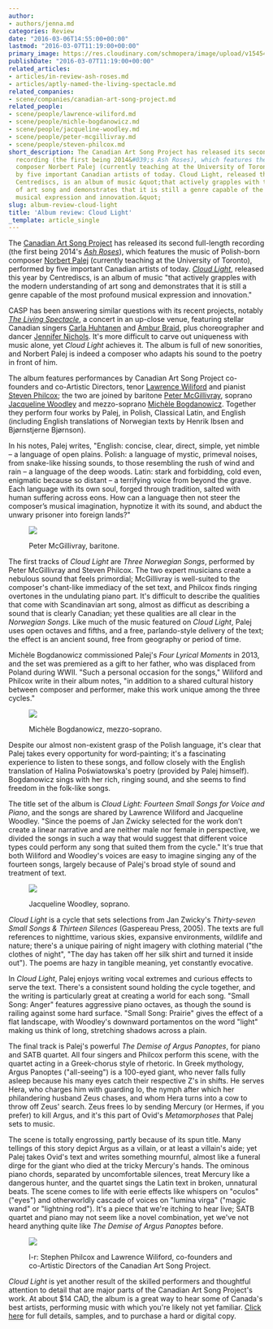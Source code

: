 ```yaml
---
author:
- authors/jenna.md
categories: Review
date: "2016-03-06T14:55:00+00:00"
lastmod: "2016-03-07T11:19:00+00:00"
primary_image: https://res.cloudinary.com/schmopera/image/upload/v1545409169/media/webhook-uploads/1457276138343/Cloud-Light.jpg.jpg
publishDate: "2016-03-07T11:19:00+00:00"
related_articles:
- articles/in-review-ash-roses.md
- articles/aptly-named-the-living-spectacle.md
related_companies:
- scene/companies/canadian-art-song-project.md
related_people:
- scene/people/lawrence-wiliford.md
- scene/people/michle-bogdanowicz.md
- scene/people/jacqueline-woodley.md
- scene/people/peter-mcgillivray.md
- scene/people/steven-philcox.md
short_description: The Canadian Art Song Project has released its second full-length
  recording (the first being 2014&#039;s Ash Roses), which features the music of Polish-born
  composer Norbert Palej (currently teaching at the University of Toronto), performed
  by five important Canadian artists of today. Cloud Light, released this year by
  Centrediscs, is an album of music &quot;that actively grapples with the modern understanding
  of art song and demonstrates that it is still a genre capable of the most profound
  musical expression and innovation.&quot;
slug: album-review-cloud-light
title: 'Album review: Cloud Light'
_template: article_single
---
```


The [Canadian Art Song Project](/scene/companies/canadian-art-song-project/) has released its second full-length recording (the first being 2014's [*Ash Roses*](/in-review-ash-roses/)), which features the music of Polish-born composer [Norbert Palej](http://www.norbertpalej.com/) (currently teaching at the University of Toronto), performed by five important Canadian artists of today. [*Cloud Light*](https://www.musiccentre.ca/node/137420), released this year by Centrediscs, is an album of music "that actively grapples with the modern understanding of art song and demonstrates that it is still a genre capable of the most profound musical expression and innovation." 

CASP has been answering similar questions with its recent projects, notably [*The Living Spectacle*](/aptly-named-the-living-spectacle/), a concert in an up-close venue, featuring stellar Canadian singers [Carla Huhtanen](/scene/people/carla-huhtanen/) and [Ambur Braid](/scene/people/ambur-braid/), plus choreographer and dancer [Jennifer Nichols](/scene/people/jennifer-nichols/). It's more difficult to carve out uniqueness with music alone, yet *Cloud Light* achieves it. The album is full of new sonorities, and Norbert Palej is indeed a composer who adapts his sound to the poetry in front of him.

The album features performances by Canadian Art Song Project co-founders and co-Artistic Directors, tenor [Lawrence Wiliford](/scene/people/lawrence-wiliford/) and pianist [Steven Philcox](/scene/people/steven-philcox/); the two are joined by baritone [Peter McGillivray](/scene/people/peter-mcgillivray/), soprano [Jacqueline Woodley](/scene/people/jacqueline-woodley/) and mezzo-soprano [Michèle Bogdanowicz](/scene/people/michele-bogdanowicz/). Together they perform four works by Palej, in Polish, Classical Latin, and English (including English translations of Norwegian texts by Henrik Ibsen and Bjørnstjerne Bjørnson). 

In his notes, Palej writes, "English: concise, clear, direct, simple, yet nimble – a language of open plains. Polish: a language of mystic, primeval noises, from snake-like hissing sounds, to those resembling the rush of wind and rain – a language of the deep woods. Latin: stark and forbidding, cold even, enigmatic because so distant – a terrifying voice from beyond the grave. Each language with its own soul, forged through tradition, salted with human suffering across eons. How can a language then not steer the composer’s musical imagination, hypnotize it with its sound, and abduct the unwary prisoner into foreign lands?"

<figure data-type="image">

![](https://res.cloudinary.com/schmopera/image/upload/v1545409169/media/webhook-uploads/1457288986837/2016-03-06---Peter-McGillivray.jpg.jpg)

<figcaption>Peter McGillivray, baritone.</figcaption>
</figure>

The first tracks of *Cloud Light* are *Three Norwegian Songs*, performed by Peter McGillivray and Steven Philcox. The two expert musicians create a nebulous sound that feels primordial; McGillivray is well-suited to the composer's chant-like immediacy of the set text, and Philcox finds ringing overtones in the undulating piano part. It's difficult to describe the qualities that come with Scandinavian art song, almost as difficut as describing a sound that is clearly Canadian; yet these qualities are all clear in the *Norwegian Songs*. Like much of the music featured on *Cloud Light*, Palej uses open octaves and fifths, and a free, parlando-style delivery of the text; the effect is an ancient sound, free from geography or period of time.

Michèle Bogdanowicz commissioned Palej's *Four Lyrical Moments* in 2013, and the set was premiered as a gift to her father, who was displaced from Poland during WWII. "Such a personal occasion for the songs," Wiliford and Philcox write in their album notes, "in addition to a shared cultural history between composer and performer, make this work unique among the three cycles." 

<figure data-type="image">

![](https://res.cloudinary.com/schmopera/image/upload/v1545409169/media/webhook-uploads/1457289028215/2016-03-06---Michele-Bogdanowicz.jpg.jpg)

<figcaption>Michèle Bogdanowicz, mezzo-soprano.</figcaption>
</figure>

Despite our almost non-existent grasp of the Polish language, it's clear that Palej takes every opportunity for word-painting; it's a fascinating experience to listen to these songs, and follow closely with the English translation of Halina Poświatowska's poetry (provided by Palej himself). Bogdanowicz sings with her rich, ringing sound, and she seems to find freedom in the folk-like songs.

The title set of the album is *Cloud Light: Fourteen Small Songs for Voice and Piano*, and the songs are shared by Lawrence Wiliford and Jacqueline Woodley. "Since the poems of Jan Zwicky selected for the work don’t create a linear narrative and are neither male nor female in perspective, we divided the songs in such a way that would suggest that different voice types could perform any song that suited them from the cycle." It's true that both Wiliford and Woodley's voices are easy to imagine singing any of the fourteen songs, largely because of Palej's broad style of sound and treatment of text. 

<figure data-type="image">

![](https://res.cloudinary.com/schmopera/image/upload/v1545409169/media/webhook-uploads/1457289103328/2016-03-06---Jackie-Woodley.jpg.jpg)

<figcaption>Jacqueline Woodley, soprano.</figcaption>
</figure>

*Cloud Light* is a cycle that sets selections from Jan Zwicky's *Thirty-seven Small Songs & Thirteen Silences* (Gaspereau Press, 2005). The texts are full references to nighttime, various skies, expansive environments, wildlife and nature; there's a unique pairing of night imagery with clothing material ("the clothes of night", "The day has taken off her silk shirt and turned it inside out"). The poems are hazy in tangible meaning, yet constantly evocative. 

In *Cloud Light*, Palej enjoys writing vocal extremes and curious effects to serve the text. There's a consistent sound holding the cycle together, and the writing is particularly great at creating a world for each song. "Small Song: Anger" features aggressive piano octaves, as though the sound is railing against some hard surface. "Small Song: Prairie" gives the effect of a flat landscape, with Woodley's downward portamentos on the word "light" making us think of long, stretching shadows across a plain.

The final track is Palej's powerful *The Demise of Argus Panoptes*, for piano and SATB quartet. All four singers and Philcox perform this scene, with the quartet acting in a Greek-chorus style of rhetoric. In Greek mythology, Argus Panoptes ("all-seeing") is a 100-eyed giant, who never falls fully asleep because his many eyes catch their respective Z's in shifts. He serves Hera, who charges him with guarding Io, the nymph after which her philandering husband Zeus chases, and whom Hera turns into a cow to throw off Zeus' search. Zeus frees Io by sending Mercury (or Hermes, if you prefer) to kill Argus, and it's this part of Ovid's *Metamorphoses* that Palej sets to music.

The scene is totally engrossing, partly because of its spun title. Many tellings of this story depict Argus as a villain, or at least a villain's aide; yet Palej takes Ovid's text and writes something mournful, almost like a funeral dirge for the giant who died at the tricky Mercury's hands. The ominous piano chords, separated by uncomfortable silences, treat Mercury like a dangerous hunter, and the quartet sings the Latin text in broken, unnatural beats. The scene comes to life with eerie effects like whispers on "oculos" ("eyes") and otherworldly cascade of voices on "lumina virga" ("magic wand" or "lightning rod"). It's a piece that we're itching to hear live; SATB quartet and piano may not seem like a novel combination, yet we've not heard anything quite like *The Demise of Argus Panoptes* before.

<figure data-type="image">

![](https://res.cloudinary.com/schmopera/image/upload/v1545409169/media/webhook-uploads/1457346982991/WilifordPhilcox.jpg.jpg)

<figcaption>l-r: Stephen Philcox and Lawrence Wiliford, co-founders and co-Artistic Directors of the Canadian Art Song Project.</figcaption></figure>

*Cloud Light* is yet another result of the skilled performers and thoughtful attention to detail that are major parts of the Canadian Art Song Project's work. At about $14 CAD, the album is a great way to hear some of Canada's best artists, performing music with which you're likely not yet familiar. [Click here](https://www.musiccentre.ca/node/137420) for full details, samples, and to purchase a hard or digital copy. 
